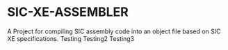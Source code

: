 # SIC-XE-ASSEMBLER
A Project for compiling SIC assembly code into an object file based on SIC XE specifications.
Testing
Testing2
Testing3
